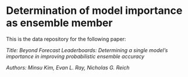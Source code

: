 # Determination of model importance as ensemble member 

This is the data repository for the following paper:

*Title: Beyond Forecast Leaderboards: Determining a single model’s importance in improving probabilistic ensemble accuracy*

*Authors: Minsu Kim, Evan L. Ray, Nicholas G. Reich*


